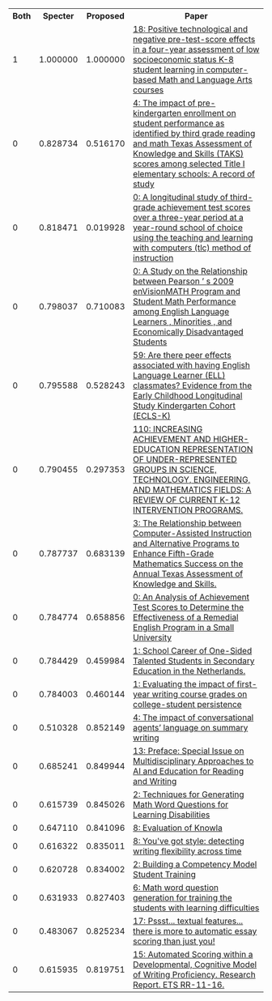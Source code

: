 <html><table><tr>
<th>Both</th>
<th>Specter</th>
<th>Proposed</th>
<th>Paper</th>
</tr>
<tr>
<td>1</td>
<td>1.000000</td>
<td>1.000000</td>
<td><a href="https://www.semanticscholar.org/paper/3dbd774ef20129379efa5e924be09e2f0fa8cabd">18: Positive technological and negative pre-test-score effects in a four-year assessment of low socioeconomic status K-8 student learning in computer-based Math and Language Arts courses</a></td>
</tr>
<tr>
<td>0</td>
<td>0.828734</td>
<td>0.516170</td>
<td><a href="https://www.semanticscholar.org/paper/38ca65e6158eec28bc5d12c0dd71a96ef01557c5">4: The impact of pre-kindergarten enrollment on student performance as identified by third grade reading and math Texas Assessment of Knowledge and Skills (TAKS) scores among selected Title I elementary schools: A record of study</a></td>
</tr>
<tr>
<td>0</td>
<td>0.818471</td>
<td>0.019928</td>
<td><a href="https://www.semanticscholar.org/paper/5d8d3b85261d576340603baf0fd822b5dc840188">0: A longitudinal study of third-grade achievement test scores over a three-year period at a year-round school of choice using the teaching and learning with computers (tlc) method of instruction</a></td>
</tr>
<tr>
<td>0</td>
<td>0.798037</td>
<td>0.710083</td>
<td><a href="https://www.semanticscholar.org/paper/37c4731af925b2a11c857b6356e6999581a1056e">0: A Study on the Relationship between Pearson ’ s 2009 enVisionMATH Program and Student Math Performance among English Language Learners , Minorities , and Economically Disadvantaged Students</a></td>
</tr>
<tr>
<td>0</td>
<td>0.795588</td>
<td>0.528243</td>
<td><a href="https://www.semanticscholar.org/paper/d44652634be23bfb3da48702519452387eec5d20">59: Are there peer effects associated with having English Language Learner (ELL) classmates? Evidence from the Early Childhood Longitudinal Study Kindergarten Cohort (ECLS-K)</a></td>
</tr>
<tr>
<td>0</td>
<td>0.790455</td>
<td>0.297353</td>
<td><a href="https://www.semanticscholar.org/paper/23e4764ddae58a0f75d18890cd16a95209d7c1e5">110: INCREASING ACHIEVEMENT AND HIGHER-EDUCATION REPRESENTATION OF UNDER-REPRESENTED GROUPS IN SCIENCE, TECHNOLOGY, ENGINEERING, AND MATHEMATICS FIELDS: A REVIEW OF CURRENT K-12 INTERVENTION PROGRAMS.</a></td>
</tr>
<tr>
<td>0</td>
<td>0.787737</td>
<td>0.683139</td>
<td><a href="https://www.semanticscholar.org/paper/46bf48e2d944e2139f10ec54bbb32c53811d37f7">3: The Relationship between Computer-Assisted Instruction and Alternative Programs to Enhance Fifth-Grade Mathematics Success on the Annual Texas Assessment of Knowledge and Skills.</a></td>
</tr>
<tr>
<td>0</td>
<td>0.784774</td>
<td>0.658856</td>
<td><a href="https://www.semanticscholar.org/paper/99b0f34b844894b15a0431c53ad9251db0996a0c">0: An Analysis of Achievement Test Scores to Determine the Effectiveness of a Remedial English Program in a Small University</a></td>
</tr>
<tr>
<td>0</td>
<td>0.784429</td>
<td>0.459984</td>
<td><a href="https://www.semanticscholar.org/paper/449b3fa364d9507001cea5b3b909b0fa075afa56">1: School Career of One-Sided Talented Students in Secondary Education in the Netherlands.</a></td>
</tr>
<tr>
<td>0</td>
<td>0.784003</td>
<td>0.460144</td>
<td><a href="https://www.semanticscholar.org/paper/d8d7ebee08bd95a3eb68b5edd4fdcbc959a39f7c">1: Evaluating the impact of first-year writing course grades on college-student persistence</a></td>
</tr>
<tr>
<td>0</td>
<td>0.510328</td>
<td>0.852149</td>
<td><a href="https://www.semanticscholar.org/paper/112776427a0a94d77f5b7ea33fa31ed6f5a9a91a">4: The impact of conversational agents’ language on summary writing</a></td>
</tr>
<tr>
<td>0</td>
<td>0.685241</td>
<td>0.849944</td>
<td><a href="https://www.semanticscholar.org/paper/b02ba45aa7f12dfad9eaa7eb90e17fcf812cd34b">13: Preface: Special Issue on Multidisciplinary Approaches to AI and Education for Reading and Writing</a></td>
</tr>
<tr>
<td>0</td>
<td>0.615739</td>
<td>0.845026</td>
<td><a href="https://www.semanticscholar.org/paper/ff2ee8d9d906942949c8598bfa26295529176ae8">2: Techniques for Generating Math Word Questions for Learning Disabilities</a></td>
</tr>
<tr>
<td>0</td>
<td>0.647110</td>
<td>0.841096</td>
<td><a href="https://www.semanticscholar.org/paper/84defc5496bc8a76cebf98552c37a637b9519616">8: Evaluation of Knowla</a></td>
</tr>
<tr>
<td>0</td>
<td>0.616322</td>
<td>0.835011</td>
<td><a href="https://www.semanticscholar.org/paper/bf9cec762d047c6522c66247b2a01e767732a04a">8: You've got style: detecting writing flexibility across time</a></td>
</tr>
<tr>
<td>0</td>
<td>0.620728</td>
<td>0.834002</td>
<td><a href="https://www.semanticscholar.org/paper/26f31c13a8bc9781d54c742f70e18ddad7758f9a">2: Building a Competency Model Student Training</a></td>
</tr>
<tr>
<td>0</td>
<td>0.631933</td>
<td>0.827403</td>
<td><a href="https://www.semanticscholar.org/paper/113d1c8cbf914f60d9bdd88f82aa00c00383833d">6: Math word question generation for training the students with learning difficulties</a></td>
</tr>
<tr>
<td>0</td>
<td>0.483067</td>
<td>0.825234</td>
<td><a href="https://www.semanticscholar.org/paper/450697fb98e224338c750d481e2bfb718baa87d4">17: Pssst... textual features... there is more to automatic essay scoring than just you!</a></td>
</tr>
<tr>
<td>0</td>
<td>0.615935</td>
<td>0.819751</td>
<td><a href="https://www.semanticscholar.org/paper/9c42150ff6e01ffb27029ffe85710575fc1b78e5">15: Automated Scoring within a Developmental, Cognitive Model of Writing Proficiency. Research Report. ETS RR-11-16.</a></td>
</tr>
</table></html>
